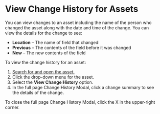 # View Change History for Assets

You can view changes to an asset including the name of the person who
changed the asset along with the date and time of the change. You can
view the details for the change to see:

  - **Location** – The name of field that changed
  - **Previous** – The contents of the field before it was changed
  - **New** – The new contents of the field

To view the change history for an asset:

1.  [Search for and open the asset.](Enhanced%20Search.md)
2.  Click the drop-down menu for the asset.
3.  Select the **View Change History** option.
4.  In the full page Change History Modal, click a change summary to see
    the details of the change.

To close the full page Change History Modal, click the X in the
upper-right corner.
